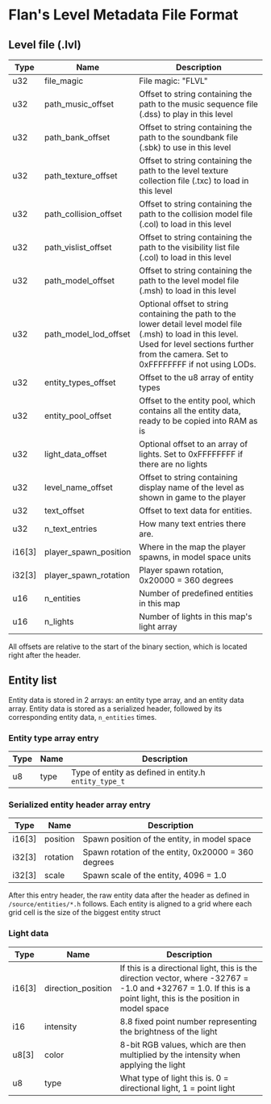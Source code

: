 # Flan's Level Metadata File Format

## Level file (.lvl)
| Type            | Name              | Description                                                                                  |
| --------------- | ----------------- | -------------------------------------------------------------------------------------------- |
| u32 | file_magic            | File magic: "FLVL"                                                                           |
| u32 | path_music_offset     | Offset to string containing the path to the music sequence file (.dss) to play in this level |
| u32 | path_bank_offset      | Offset to string containing the path to the soundbank file (.sbk) to use in this level       |
| u32 | path_texture_offset   | Offset to string containing the path to the level texture collection file (.txc) to load in this level    |
| u32 | path_collision_offset | Offset to string containing the path to the collision model file (.col) to load in this level    |
| u32 | path_vislist_offset   | Offset to string containing the path to the visibility list file (.col) to load in this level    |
| u32 | path_model_offset     | Offset to string containing the path to the level model file (.msh) to load in this level    |
| u32 | path_model_lod_offset | Optional offset to string containing the path to the lower detail level model file (.msh) to load in this level. Used for level sections further from the camera. Set to 0xFFFFFFFF if not using LODs. |
| u32 | entity_types_offset | Offset to the u8 array of entity types  |
| u32 | entity_pool_offset | Offset to the entity pool, which contains all the entity data, ready to be copied into RAM as is | 
| u32 | light_data_offset | Optional offset to an array of lights. Set to 0xFFFFFFFF if there are no lights | 
| u32 | level_name_offset     | Offset to string containing display name of the level as shown in game to the player         |
| u32 | text_offset     | Offset to text data for entities.         |
| u32 | n_text_entries     | How many text entries there are.         |
| i16[3] | player_spawn_position       | Where in the map the player spawns, in model space units                                     |
| i32[3] | player_spawn_rotation       | Player spawn rotation, 0x20000 = 360 degrees                                   |
| u16 | n_entities            | Number of predefined entities in this map                                                    |
| u16 | n_lights              | Number of lights in this map's light array                                                    |

All offsets are relative to the start of the binary section, which is located right after the header.

## Entity list

Entity data is stored in 2 arrays: an entity type array, and an entity data array. Entity data is stored as a serialized header, followed by its corresponding entity data, `n_entities` times.

### Entity type array entry
| Type   | Name     | Description                                                       |
| ------ | -------- | ----------------------------------------------------------------- |
| u8     | type     | Type of entity as defined in entity.h `entity_type_t`             |

### Serialized entity header array entry
| Type   | Name     | Description                                                       |
| ------ | -------- | ----------------------------------------------------------------- |
| i16[3] | position | Spawn position of the entity, in model space                      |
| i32[3] | rotation | Spawn rotation of the entity, 0x20000 = 360 degrees               |
| i32[3] | scale    | Spawn scale of the entity, 4096 = 1.0                             |

After this entry header, the raw entity data after the header as defined in `/source/entities/*.h` follows. Each entity is aligned to a grid where each grid cell is the size of the biggest entity struct

### Light data
| Type   | Name      | Description                                                       |
| ------ | --------- | ----------------------------------------------------------------- |
| i16[3] | direction_position | If this is a directional light, this is the direction vector, where -32767 = -1.0 and +32767 = 1.0. If this is a point light, this is the position in model space |
| i16    | intensity | 8.8 fixed point number representing the brightness of the light   |
| u8[3]  | color     | 8-bit RGB values, which are then multiplied by the intensity when applying the light |
| u8     | type      | What type of light this is. 0 = directional light, 1 = point light | 
